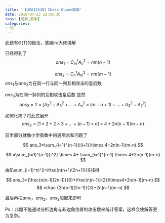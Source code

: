 ```yaml
---
title: '【UVA11538】Chess Queen题解'
date: 2019-07-23 22:06:30
tags: [题解,数学]
categories:
- OI   
---
```


此题有$\Theta(T)$的做法，感谢lrc大佬讲解

<!--more-->

已经得到了
$$
ans_1=C_m^1A_n^2=nm(n-1)
$$

$$
ans_2=C_n^1A_m^2=nm(m-1)
$$
$ans_1$与$ans_2$为在同一行与同一列互相攻击的皇后数

$ans_3$为在同一斜列的互相攻击皇后数
显然
$$
ans_3=2\times[A_2^2+A_3^2+...+A_n^2\times(m-n+1)+...+A_3^2+A_2^2]
$$

如何化简？将此式展开
$$
ans_3=[1\times2+2\times3+...+(n-1)\times n]\times4+2n(n-1)(m-n)
$$

前半部分就像小学奥数中的通项求和问题了


$$
ans_3=\sum_{i=1}^{n-1}{i(i+1)}\times 4+2n(n-1)(m-n)
$$

$$
=\sum_{i=1}^{n-1}{i^2} \times 4+ \sum_{i=1}^{n-1} \times 4+2n(n-1)(m-n)
$$

由$\sum_{i=1}^ni^2=\frac{n(n+1)(2n+1)}{6}$得

$$
ans_3=[\frac{n(n-1)(2n-1)}{6}+\frac{n(n-1)}{2}]\times4+2n(n-1)(m-n)
$$
$$
=\frac {2n(n-1)(2n-1)}{3}+2n(n-1)(m-n)
$$

最后再把$ans_1$，$ans_2$，$ans_3$加起来即可



Ps：此题不能通过分析边角与非边角位置的攻击数来统计答案，这样会使解答更为复杂。
